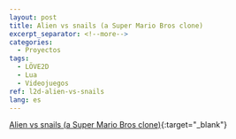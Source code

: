 ```yaml
---
layout: post
title: Alien vs snails (a Super Mario Bros clone)
excerpt_separator: <!--more-->
categories:
  - Proyectos
tags:
  - LÖVE2D
  - Lua
  - Videojuegos
ref: l2d-alien-vs-snails
lang: es
---
```


[Alien vs snails (a Super Mario Bros clone)](https://github.com/azarrias/l2d-alien-vs-snails){:target="_blank"}
